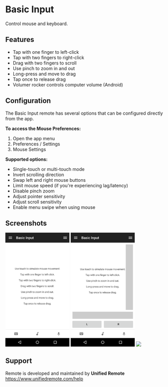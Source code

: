 # Basic Input
Control mouse and keyboard. 

## Features
* Tap with one finger to left-click
* Tap with two fingers to right-click
* Drag with two fingers to scroll
* Use pinch to zoom in and out
* Long-press and move to drag
* Tap once to release drag
* Volumer rocker controls computer volume (Android)

## Configuration
The Basic Input remote has several options that can be configured directly from the app. 

**To access the Mouse Preferences:**

1. Open the app menu
2. Preferences / Settings
3. Mouse Settings

**Supported options:**

* Single-touch or multi-touch mode
* Invert scrolling direction
* Swap left and right mouse buttons
* Limit mouse speed (if you're experiencing lag/latency)
* Disable pinch zoom
* Adjust pointer sensitivity
* Adjust scroll sensitivity
* Enable menu swipe when using mouse

## Screenshots
<img src="screenshots/screen-mt.png" width="200" />
<img src="screenshots/screen-st.png" width="200" />
<img src="screenshots/screen-settings.png" width="200" />

## Support
Remote is developed and maintained by **Unified Remote**  
https://www.unifiedremote.com/help